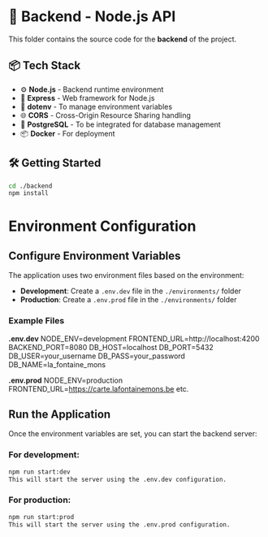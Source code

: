 # 🧠 Backend - Node.js API

This folder contains the source code for the **backend** of the project.

## 📦 Tech Stack
- ⚙️ **Node.js** - Backend runtime environment
- 🚀 **Express** - Web framework for Node.js
- 🔐 **dotenv** - To manage environment variables
- 🌐 **CORS** - Cross-Origin Resource Sharing handling
- 🐘 **PostgreSQL** - To be integrated for database management
- 📦 **Docker** - For deployment

## 🛠️ Getting Started

```bash
cd ./backend
npm install
```

# Environment Configuration

## Configure Environment Variables

The application uses two environment files based on the environment:

- **Development**: Create a `.env.dev` file in the `./environments/` folder
- **Production**: Create a `.env.prod` file in the `./environments/` folder

### Example Files

**.env.dev**
NODE_ENV=development
FRONTEND_URL=http://localhost:4200
BACKEND_PORT=8080
DB_HOST=localhost
DB_PORT=5432
DB_USER=your_username
DB_PASS=your_password
DB_NAME=la_fontaine_mons

**.env.prod**
NODE_ENV=production
FRONTEND_URL=https://carte.lafontainemons.be
etc.

## Run the Application

Once the environment variables are set, you can start the backend server:

### For development:
```bash
npm run start:dev
This will start the server using the .env.dev configuration.
```

### For production:
```bash
npm run start:prod
This will start the server using the .env.prod configuration.
```